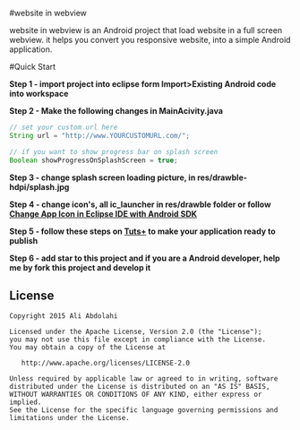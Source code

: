#website in webview

website in webview is an Android project that load website in a full screen webview. it helps you convert you responsive website, into a simple Android application.

#Quick Start

**Step 1 - import project into eclipse form Import>Existing Android code into workspace**

**Step 2 - Make the following changes in MainAcivity.java**
```java
// set your custom url here
String url = "http://www.YOURCUSTOMURL.com/";

// if you want to show progress bar on splash screen
Boolean showProgressOnSplashScreen = true;

```

**Step 3 - change splash screen loading picture, in res/drawble-hdpi/splash.jpg**

**Step 4 - change icon's, all ic_launcher in res/drawble folder or follow [Change App Icon in Eclipse IDE with Android SDK](http://stackoverflow.com/questions/11737932/change-app-icon-in-eclipse-ide-with-android-sdk)**

**Step 5 - follow these steps on [Tuts+](http://bit.ly/1Eluwdn) to make your application ready to publish**

**Step 6 - add star to this project and if you are a Android developer, help me by fork this project and develop it**

License
-------

    Copyright 2015 Ali Abdolahi

    Licensed under the Apache License, Version 2.0 (the "License");
    you may not use this file except in compliance with the License.
    You may obtain a copy of the License at

       http://www.apache.org/licenses/LICENSE-2.0

    Unless required by applicable law or agreed to in writing, software
    distributed under the License is distributed on an "AS IS" BASIS,
    WITHOUT WARRANTIES OR CONDITIONS OF ANY KIND, either express or implied.
    See the License for the specific language governing permissions and
    limitations under the License.
